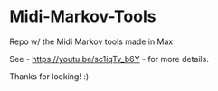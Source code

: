 # Midi-Markov-Tools
Repo w/ the Midi Markov tools made in Max

See - https://youtu.be/sc1iqTv_b6Y - for more details.

Thanks for looking! :)
